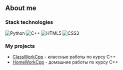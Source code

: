 ## About me
### Stack technologies
![Python](https://img.shields.io/badge/python-3670A0?style=for-the-badge&logo=python&logoColor=ffdd54)
![C++](https://img.shields.io/badge/c++-%2300599C.svg?style=for-the-badge&logo=c%2B%2B&logoColor=white)
![HTML5](https://img.shields.io/badge/html5-%23E34F26.svg?style=for-the-badge&logo=html5&logoColor=white)
![CSS3](https://img.shields.io/badge/css3-%231572B6.svg?style=for-the-badge&logo=css3&logoColor=white)

### My projects
- [ClassWorkCpp](https://github.com/sarkis234/ClassWorkCpp) - классные работы по курсу C++
- [HomeWorkCpp](https://github.com/sarkis234/HomeWorkCpp) - домашние работы по курсу C++
